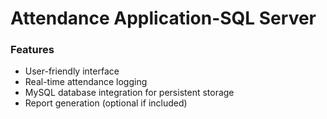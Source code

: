 # Attendance Application-SQL Server
### Features
- User-friendly interface
- Real-time attendance logging
- MySQL database integration for persistent storage
- Report generation (optional if included)

